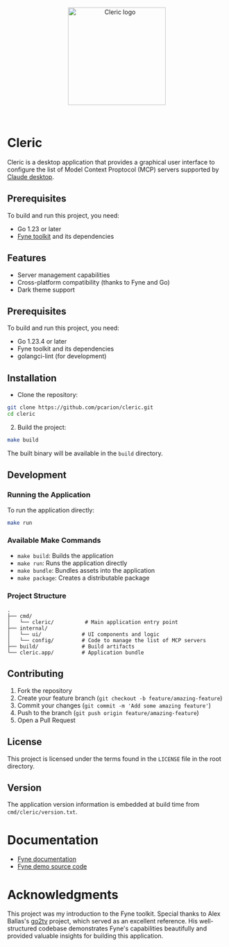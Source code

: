 <br/>
<p align="center">
<img src="assets/cleric-logo-color.png" width="225" alt="Cleric logo">
</p>
<br/>

# Cleric
Cleric is a desktop application that provides a graphical user interface to configure the list of Model Context Proptocol (MCP) servers supported by [Claude desktop](https://claude.ai/download).


## Prerequisites
To build and run this project, you need:

* Go 1.23 or later
* [Fyne toolkit](https://docs.fyne.io/) and its dependencies

## Features

- Server management capabilities
- Cross-platform compatibility (thanks to Fyne and Go)
- Dark theme support

## Prerequisites

To build and run this project, you need:

- Go 1.23.4 or later
- Fyne toolkit and its dependencies
- golangci-lint (for development)

## Installation

- Clone the repository:

```bash
git clone https://github.com/pcarion/cleric.git
cd cleric
```

2. Build the project:

```bash
make build
```

The built binary will be available in the `build` directory.

## Development

### Running the Application

To run the application directly:
```bash
make run
```

### Available Make Commands

- `make build`: Builds the application
- `make run`: Runs the application directly
- `make bundle`: Bundles assets into the application
- `make package`: Creates a distributable package

### Project Structure

```
.
├── cmd/
│   └── cleric/          # Main application entry point
├── internal/
│   └── ui/             # UI components and logic
│   └── config/         # Code to manage the list of MCP servers
├── build/              # Build artifacts
└── cleric.app/         # Application bundle
```

## Contributing

1. Fork the repository
2. Create your feature branch (`git checkout -b feature/amazing-feature`)
3. Commit your changes (`git commit -m 'Add some amazing feature'`)
4. Push to the branch (`git push origin feature/amazing-feature`)
5. Open a Pull Request

## License

This project is licensed under the terms found in the `LICENSE` file in the root directory.

## Version

The application version information is embedded at build time from `cmd/cleric/version.txt`.

# Documentation
* [Fyne documentation](https://docs.fyne.io/)
* [Fyne demo source code](https://github.com/fyne-io/fyne/blob/master/cmd/fyne_demo/main.go)

# Acknowledgments

This project was my introduction to the Fyne toolkit. Special thanks to Alex Ballas's [go2tv](https://github.com/alexballas/go2tv) project, which served as an excellent reference. His well-structured codebase demonstrates Fyne's capabilities beautifully and provided valuable insights for building this application.

